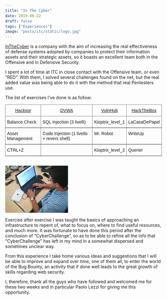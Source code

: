 ```yaml
---
title: "In The Cyber"
date: 2019-06-22
draft: false 
tags: ["Experiences"]
image: "posts/itc/static/logo.jpg"
---
```

<a href='https://www.inthecyber.com/it/'>InTheCyber</a> is a company with the aim of increasing the real effectiveness of defense systems adopted by companies to protect their information assets and their strategic assets, so it boasts an excellent team both in the Offensive and in Defensive Security.

I spent a lot of time at ITC in close contact with the Offensive team, or even “RED”.
With them, I solved several challenges found on the net, but the real added value was being able to do it with the method that real Pentesters use.

The list of exercises I’ve done is as follow:


<style type="text/css">
.tg  {border-collapse:collapse;border-spacing:0;margin-left:auto;margin-right:auto;}
.tg td{border-color:black;border-style:solid;border-width:1px;font-family:Arial, sans-serif;font-size:14px;
  overflow:hidden;padding:10px 5px;word-break:normal;}
.tg th{border-color:black;border-style:solid;border-width:1px;font-family:Arial, sans-serif;font-size:14px;
  font-weight:normal;overflow:hidden;padding:10px 5px;word-break:normal;}
.tg .tg-c3ow{border-color:inherit;text-align:center;vertical-align:top}
.tg .tg-0pky{border-color:inherit;text-align:left;vertical-align:top}
</style>
<table class="tg">
<thead>
  <tr>
    <th class="tg-c3ow"><a href='https://hackxor.net/'>Hackxor</a></th>
    <th class="tg-c3ow"><a href='http://www.dvwa.co.uk/'>DVWA</a></th>
    <th class="tg-c3ow"><a href='https://www.vulnhub.com/'>VulnHub</a></th>
    <th class="tg-c3ow"><a href='https://www.hackthebox.eu/'>HackTheBox</a></th>
  </tr>
</thead>
<tbody>
  <tr>
    <td class="tg-0pky">Balance Check</td>
    <td class="tg-0pky">SQL Injection (3 livelli)</td>
    <td class="tg-0pky">Kioptrix_level_1</td>
    <td class="tg-0pky">LaCasaDePapel</td>
  </tr>
  <tr>
    <td class="tg-0pky">Asset Management</td>
    <td class="tg-0pky">Code Injection (1 livello + revers shell)</td>
    <td class="tg-0pky">Mr. Robot</td>
    <td class="tg-0pky">WriteUp</td>
  </tr>
  <tr>
    <td class="tg-0pky">CTRL+Z</td>
    <td class="tg-0pky"></td>
    <td class="tg-0pky">Kioptrix_level_2</td>
    <td class="tg-0pky">Querier</td>
  </tr>
</tbody>
</table>
<br>


<img src="static/pic.jpg" width="40%" height="40%" align="center" class="center">

Exercise after exercise I was taught the basics of approaching an infrastructure to repent of, what to focus on, where to find useful resources, and much more.
It was fortunate to have done this period after the conclusion of “CyberChallenge”, so as to be able to refine all the info that “CyberChallenge” has left in my mind in a somewhat dispersed and sometimes unclear way.


From this experience I take home various ideas and suggestions that I will be able to improve and expand over time, one of them all, to enter the world of the Bug Bounty, an activity that if done well leads to the great growth of skills regarding web security.

I, therefore, thank all the guys who have followed and welcomed me for these two weeks and in particular Paolo Lezzi for giving me this opportunity.
